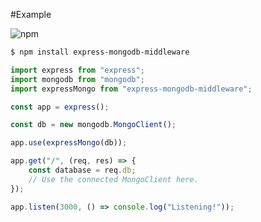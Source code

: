 #Example

![npm](https://img.shields.io/npm/v/express-mongodb-middleware)

```bash
$ npm install express-mongodb-middleware
```

```js
import express from "express";
import mongodb from "mongodb";
import expressMongo from "express-mongodb-middleware";

const app = express();

const db = new mongodb.MongoClient();

app.use(expressMongo(db));

app.get("/", (req, res) => {
    const database = req.db;
    // Use the connected MongoClient here.
});

app.listen(3000, () => console.log("Listening!"));


```